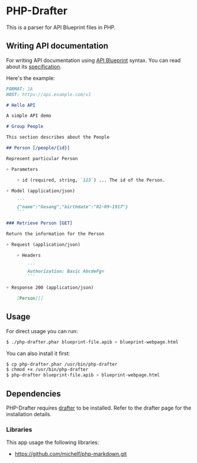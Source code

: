 # PHP-Drafter
This is a parser for API Blueprint files in PHP.

## Writing API documentation

For writing API documentation using [API Blueprint](http://apiblueprint.org/) syntax. You can read about its [specification](https://github.com/apiaryio/api-blueprint/blob/master/API%20Blueprint%20Specification.md).

Here's the example:

```markdown
FORMAT: 1A
HOST: https://api.example.com/v1

# Hello API

A simple API demo

# Group People

This section describes about the People

## Person [/people/{id}]

Represent particular Person

+ Parameters

    + id (required, string, `123`) ... The id of the Person.

+ Model (application/json)

    ```
    {"name":"Gesang","birthdate":"01-09-1917"}
    ```

### Retrieve Person [GET]

Return the information for the Person

+ Request (application/json)

    + Headers

        ```
        Authorization: Basic AbcdeFg=
        ```

+ Response 200 (application/json)

    [Person][]

```

## Usage
For direct usage you can run:
```bash
$ ./php-drafter.phar blueprint-file.apib > blueprint-webpage.html
```
You can also install it first:
```bash
$ cp php-drafter.phar /usr/bin/php-drafter
$ chmod +x /usr/bin/php-drafter
$ php-drafter blueprint-file.apib > blueprint-webpage.html
```

## Dependencies

PHP-Drafter requires [drafter](https://github.com/apiaryio/drafter) to be installed. Refer to the drafter page for the installation details.

### Libraries
This app usage the following libraries:
* https://github.com/michelf/php-markdown.git